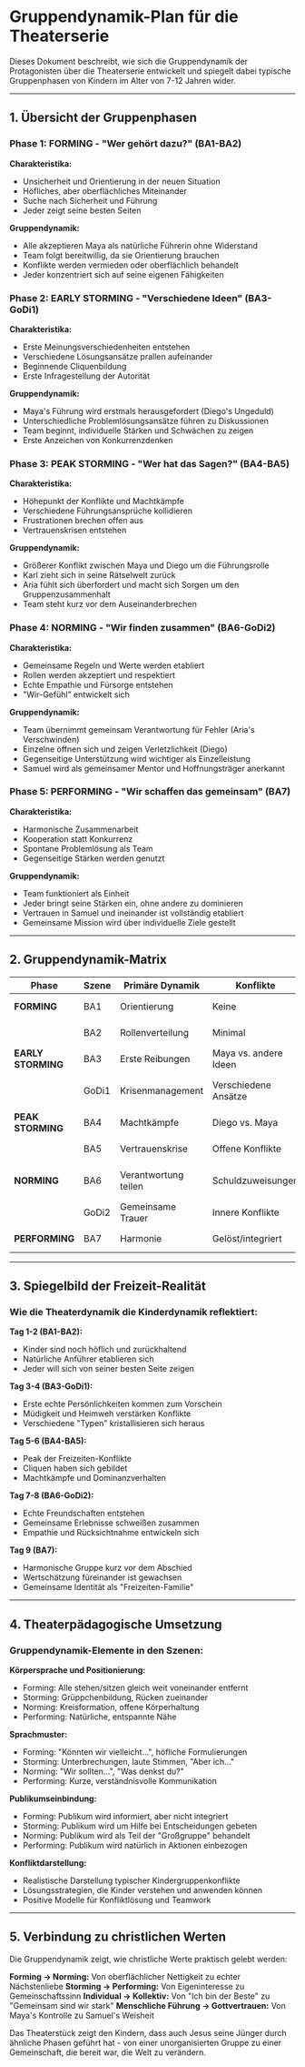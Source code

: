 # Gruppendynamik-Plan für die Theaterserie

Dieses Dokument beschreibt, wie sich die Gruppendynamik der Protagonisten über die Theaterserie entwickelt und spiegelt dabei typische Gruppenphasen von Kindern im Alter von 7-12 Jahren wider.

---

## 1. Übersicht der Gruppenphasen

### Phase 1: FORMING - "Wer gehört dazu?" (BA1-BA2)
**Charakteristika:**
- Unsicherheit und Orientierung in der neuen Situation
- Höfliches, aber oberflächliches Miteinander
- Suche nach Sicherheit und Führung
- Jeder zeigt seine besten Seiten

**Gruppendynamik:**
- Alle akzeptieren Maya als natürliche Führerin ohne Widerstand
- Team folgt bereitwillig, da sie Orientierung brauchen
- Konflikte werden vermieden oder oberflächlich behandelt
- Jeder konzentriert sich auf seine eigenen Fähigkeiten

### Phase 2: EARLY STORMING - "Verschiedene Ideen" (BA3-GoDi1)
**Charakteristika:**
- Erste Meinungsverschiedenheiten entstehen
- Verschiedene Lösungsansätze prallen aufeinander
- Beginnende Cliquenbildung
- Erste Infragestellung der Autorität

**Gruppendynamik:**
- Maya's Führung wird erstmals herausgefordert (Diego's Ungeduld)
- Unterschiedliche Problemlösungsansätze führen zu Diskussionen
- Team beginnt, individuelle Stärken und Schwächen zu zeigen
- Erste Anzeichen von Konkurrenzdenken

### Phase 3: PEAK STORMING - "Wer hat das Sagen?" (BA4-BA5)
**Charakteristika:**
- Höhepunkt der Konflikte und Machtkämpfe
- Verschiedene Führungsansprüche kollidieren
- Frustrationen brechen offen aus
- Vertrauenskrisen entstehen

**Gruppendynamik:**
- Größerer Konflikt zwischen Maya und Diego um die Führungsrolle
- Karl zieht sich in seine Rätselwelt zurück
- Aria fühlt sich überfordert und macht sich Sorgen um den Gruppenzusammenhalt
- Team steht kurz vor dem Auseinanderbrechen

### Phase 4: NORMING - "Wir finden zusammen" (BA6-GoDi2)
**Charakteristika:**
- Gemeinsame Regeln und Werte werden etabliert
- Rollen werden akzeptiert und respektiert
- Echte Empathie und Fürsorge entstehen
- "Wir-Gefühl" entwickelt sich

**Gruppendynamik:**
- Team übernimmt gemeinsam Verantwortung für Fehler (Aria's Verschwinden)
- Einzelne öffnen sich und zeigen Verletzlichkeit (Diego)
- Gegenseitige Unterstützung wird wichtiger als Einzelleistung
- Samuel wird als gemeinsamer Mentor und Hoffnungsträger anerkannt

### Phase 5: PERFORMING - "Wir schaffen das gemeinsam" (BA7)
**Charakteristika:**
- Harmonische Zusammenarbeit
- Kooperation statt Konkurrenz
- Spontane Problemlösung als Team
- Gegenseitige Stärken werden genutzt

**Gruppendynamik:**
- Team funktioniert als Einheit
- Jeder bringt seine Stärken ein, ohne andere zu dominieren
- Vertrauen in Samuel und ineinander ist vollständig etabliert
- Gemeinsame Mission wird über individuelle Ziele gestellt

---

## 2. Gruppendynamik-Matrix

| Phase | Szene | Primäre Dynamik | Konflikte | Führung | Zusammenhalt |
|-------|-------|----------------|-----------|---------|--------------|
| **FORMING** | BA1 | Orientierung | Keine | Maya führt unangefochten | Oberflächlich positiv |
| | BA2 | Rollenverteilung | Minimal | Maya etabliert sich | Höflich kooperativ |
| **EARLY STORMING** | BA3 | Erste Reibungen | Maya vs. andere Ideen | Maya wird herausgefordert | Erste Risse |
| | GoDi1 | Krisenmanagement | Verschiedene Ansätze | Unsicherheit entsteht | Stress-bedingte Spannungen |
| **PEAK STORMING** | BA4 | Machtkämpfe | Diego vs. Maya | Konkurrierende Führung | Niedriger Punkt |
| | BA5 | Vertrauenskrise | Offene Konflikte | Maya gibt Kontrolle ab | Team fast zerbrochen |
| **NORMING** | BA6 | Verantwortung teilen | Schuldzuweisungen | Kollektive Führung | Echte Empathie entsteht |
| | GoDi2 | Gemeinsame Trauer | Innere Konflikte | Samuel als Anker | Emotionale Verbindung |
| **PERFORMING** | BA7 | Harmonie | Gelöst/integriert | Vertrauen in Samuel | Vollständige Einheit |

---

## 3. Spiegelbild der Freizeit-Realität

### Wie die Theaterdynamik die Kinderdynamik reflektiert:

**Tag 1-2 (BA1-BA2):** 
- Kinder sind noch höflich und zurückhaltend
- Natürliche Anführer etablieren sich
- Jeder will sich von seiner besten Seite zeigen

**Tag 3-4 (BA3-GoDi1):**
- Erste echte Persönlichkeiten kommen zum Vorschein
- Müdigkeit und Heimweh verstärken Konflikte
- Verschiedene "Typen" kristallisieren sich heraus

**Tag 5-6 (BA4-BA5):**
- Peak der Freizeiten-Konflikte
- Cliquen haben sich gebildet
- Machtkämpfe und Dominanzverhalten

**Tag 7-8 (BA6-GoDi2):**
- Echte Freundschaften entstehen
- Gemeinsame Erlebnisse schweißen zusammen
- Empathie und Rücksichtnahme entwickeln sich

**Tag 9 (BA7):**
- Harmonische Gruppe kurz vor dem Abschied
- Wertschätzung füreinander ist gewachsen
- Gemeinsame Identität als "Freizeiten-Familie"

---

## 4. Theaterpädagogische Umsetzung

### Gruppendynamik-Elemente in den Szenen:

**Körpersprache und Positionierung:**
- Forming: Alle stehen/sitzen gleich weit voneinander entfernt
- Storming: Grüppchenbildung, Rücken zueinander
- Norming: Kreisformation, offene Körperhaltung
- Performing: Natürliche, entspannte Nähe

**Sprachmuster:**
- Forming: "Könnten wir vielleicht...", höfliche Formulierungen
- Storming: Unterbrechungen, laute Stimmen, "Aber ich..."
- Norming: "Wir sollten...", "Was denkst du?"
- Performing: Kurze, verständnisvolle Kommunikation

**Publikumseinbindung:**
- Forming: Publikum wird informiert, aber nicht integriert
- Storming: Publikum wird um Hilfe bei Entscheidungen gebeten
- Norming: Publikum wird als Teil der "Großgruppe" behandelt
- Performing: Publikum wird natürlich in Aktionen einbezogen

**Konfliktdarstellung:**
- Realistische Darstellung typischer Kindergruppenkonflikte
- Lösungsstrategien, die Kinder verstehen und anwenden können
- Positive Modelle für Konfliktlösung und Teamwork

---

## 5. Verbindung zu christlichen Werten

Die Gruppendynamik zeigt, wie christliche Werte praktisch gelebt werden:

**Forming → Norming:** Von oberflächlicher Nettigkeit zu echter Nächstenliebe
**Storming → Performing:** Von Eigeninteresse zu Gemeinschaftssinn
**Individual → Kollektiv:** Von "Ich bin der Beste" zu "Gemeinsam sind wir stark"
**Menschliche Führung → Gottvertrauen:** Von Maya's Kontrolle zu Samuel's Weisheit

Das Theaterstück zeigt den Kindern, dass auch Jesus seine Jünger durch ähnliche Phasen geführt hat - von einer unorganisierten Gruppe zu einer Gemeinschaft, die bereit war, die Welt zu verändern.